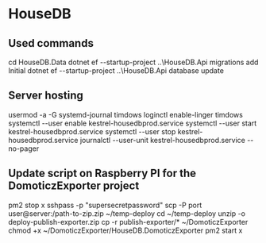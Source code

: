 # HouseDB

## Used commands
cd HouseDB.Data
dotnet ef --startup-project ..\HouseDB.Api migrations add Initial 
dotnet ef --startup-project ..\HouseDB.Api database update 

## Server hosting
usermod -a -G systemd-journal timdows
loginctl enable-linger timdows
systemctl --user enable kestrel-housedbprod.service
systemctl --user start kestrel-housedbprod.service
systemctl --user stop kestrel-housedbprod.service
journalctl --user-unit kestrel-housedbprod.service --no-pager

## Update script on Raspberry PI for the DomoticzExporter project
pm2 stop x
sshpass -p "supersecretpassword" scp -P port user@server:/path-to-zip.zip ~/temp-deploy
cd ~/temp-deploy
unzip -o deploy-publish-exporter.zip
cp -r publish-exporter/* ~/DomoticzExporter
chmod +x ~/DomoticzExporter/HouseDB.DomoticzExporter
pm2 start x